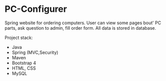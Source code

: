 # PC-Configurer
Spring website for ordering computers. User can view some pages bout' PC parts, ask question to admin, fill order form. All data is stored in database.

Project stack:
- Java 
- Spring (MVC,Security)
- Maven
- Bootstrap 4
- HTML, CSS
- MySQL
